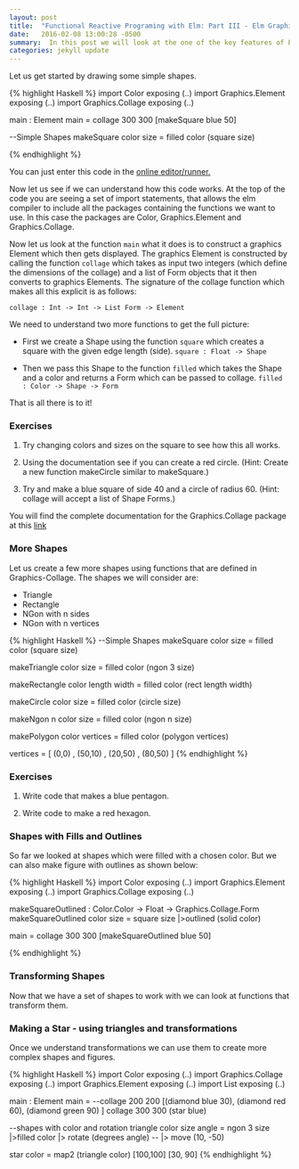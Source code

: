 ```yaml
---
layout: post
title:  "Functional Reactive Programing with Elm: Part III - Elm Graphics"
date:   2016-02-08 13:00:28 -0500
summary:  In this post we will look at the one of the key features of Elm, Graphics. Doing graphics in a functional programming languages allows us to use the composability of functional languages to make our graphics programs more compositional. We will see how this reflects the  compositonal nature of the way transformations act on Shapes.
categories: jekyll update
---
```


Let us get started by drawing some simple shapes.

{% highlight Haskell %}
import Color exposing (..)
import Graphics.Element exposing (..)
import Graphics.Collage exposing (..)

main : Element
main =
  collage 300 300
    [makeSquare blue 50]

--Simple Shapes
makeSquare color size =
  filled color (square size)

{% endhighlight %}

You can just enter this code in the [online editor/runner.][try-elm]

Now let us see if we can understand how this code works.
At the top of the code you are seeing a set of import statements, that allows the elm compiler to include all the packages containing the functions we want to use. In this case the packages are Color, Graphics.Element  and Graphics.Collage.

Now let us look at the function `main` what it does is to construct a graphics Element which then gets displayed. The graphics Element is constructed by calling the function `collage` which takes as input two integers (which define the dimensions of the collage) and a list of Form objects that it then converts to graphics Elements. The signature of the collage function which makes all this explicit is as follows:

`collage : Int -> Int -> List Form -> Element`

We need to understand two more functions to get the full picture:

* First we create a Shape using the function `square` which creates a square with the given edge length (side).
`square : Float -> Shape`

* Then we pass this Shape to the function `filled` which takes the Shape and a color and returns a Form which can be passed to collage.
`filled : Color -> Shape -> Form`

That is all there is to it!

### Exercises

1. Try changing colors and sizes on the square to see how this all works.

2. Using the documentation see if you can create a red circle. (Hint: Create a new function makeCircle similar to makeSquare.)

3. Try and make a blue square of side 40 and a circle of radius 60. (Hint: collage will accept a list of Shape Forms.)

You will find the complete documentation for the Graphics.Collage package at this [link][elm-graphics-collage]

### More Shapes

Let us create a few more shapes using functions that are defined in Graphics-Collage. The shapes we will consider are:

* Triangle
* Rectangle
* NGon with n sides
* NGon with n vertices

{% highlight Haskell %}
--Simple Shapes
makeSquare color size =
  filled color (square size)

makeTriangle color size =
  filled color (ngon 3 size)

makeRectangle color length width =
  filled color (rect length width)

makeCircle color size =
  filled color (circle size)

makeNgon n color size =
  filled color (ngon n size)

makePolygon color vertices  =
  filled color (polygon vertices)

vertices = [  (0,0)
            , (50,10)
            , (20,50)
            , (80,50)
            ]
{% endhighlight %}

### Exercises

1. Write code that makes a blue pentagon.

2. Write code to make a red hexagon.

### Shapes with Fills and Outlines

So far we looked at shapes which were filled with a chosen color. But we can also make figure with outlines as shown below:

{% highlight Haskell %}
import Color exposing (..)
import Graphics.Element exposing (..)
import Graphics.Collage exposing (..)

makeSquareOutlined : Color.Color -> Float -> Graphics.Collage.Form
makeSquareOutlined color size =
 square size
 |>outlined (solid color)

main =
  collage 300 300
    [makeSquareOutlined blue 50]

{% endhighlight %}


### Transforming Shapes

Now that we have a set of shapes to work with we can look at functions that transform them.


### Making a Star - using triangles and transformations

Once we understand transformations we can use them to create more complex shapes and figures.

{% highlight Haskell %}
import Color exposing (..)
import Graphics.Collage exposing (..)
import Graphics.Element exposing (..)
import List exposing (..)

main : Element
main =
  --collage 200 200 [(diamond blue 30), (diamond red 60), (diamond green 90) ]
  collage 300 300 (star blue)

--shapes with color and rotation
triangle color size angle =
  ngon 3 size
  |>filled color
  |> rotate (degrees angle)
--  |> move (10, -50)

star color = map2 (triangle color) [100,100] [30, 90]
{% endhighlight %}

[try-elm]: http://elm-lang.org/try
[elm-core]:http://package.elm-lang.org/packages/elm-lang/core/3.0.0/
[elm-packages]: http://package.elm-lang.org/
[Czaplicki-talk]: https://www.youtube.com/watch?v=ZTliDiWDV0k
[elm-graphics-collage]:http://package.elm-lang.org/packages/elm-lang/core/2.0.1/Graphics-Collage
